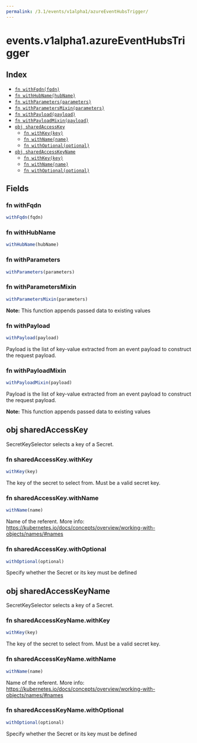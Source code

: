 ```yaml
---
permalink: /3.1/events/v1alpha1/azureEventHubsTrigger/
---
```


# events.v1alpha1.azureEventHubsTrigger



## Index

* [`fn withFqdn(fqdn)`](#fn-withfqdn)
* [`fn withHubName(hubName)`](#fn-withhubname)
* [`fn withParameters(parameters)`](#fn-withparameters)
* [`fn withParametersMixin(parameters)`](#fn-withparametersmixin)
* [`fn withPayload(payload)`](#fn-withpayload)
* [`fn withPayloadMixin(payload)`](#fn-withpayloadmixin)
* [`obj sharedAccessKey`](#obj-sharedaccesskey)
  * [`fn withKey(key)`](#fn-sharedaccesskeywithkey)
  * [`fn withName(name)`](#fn-sharedaccesskeywithname)
  * [`fn withOptional(optional)`](#fn-sharedaccesskeywithoptional)
* [`obj sharedAccessKeyName`](#obj-sharedaccesskeyname)
  * [`fn withKey(key)`](#fn-sharedaccesskeynamewithkey)
  * [`fn withName(name)`](#fn-sharedaccesskeynamewithname)
  * [`fn withOptional(optional)`](#fn-sharedaccesskeynamewithoptional)

## Fields

### fn withFqdn

```ts
withFqdn(fqdn)
```



### fn withHubName

```ts
withHubName(hubName)
```



### fn withParameters

```ts
withParameters(parameters)
```



### fn withParametersMixin

```ts
withParametersMixin(parameters)
```



**Note:** This function appends passed data to existing values

### fn withPayload

```ts
withPayload(payload)
```

Payload is the list of key-value extracted from an event payload to construct the request payload.

### fn withPayloadMixin

```ts
withPayloadMixin(payload)
```

Payload is the list of key-value extracted from an event payload to construct the request payload.

**Note:** This function appends passed data to existing values

## obj sharedAccessKey

SecretKeySelector selects a key of a Secret.

### fn sharedAccessKey.withKey

```ts
withKey(key)
```

The key of the secret to select from.  Must be a valid secret key.

### fn sharedAccessKey.withName

```ts
withName(name)
```

Name of the referent. More info: https://kubernetes.io/docs/concepts/overview/working-with-objects/names/#names

### fn sharedAccessKey.withOptional

```ts
withOptional(optional)
```

Specify whether the Secret or its key must be defined

## obj sharedAccessKeyName

SecretKeySelector selects a key of a Secret.

### fn sharedAccessKeyName.withKey

```ts
withKey(key)
```

The key of the secret to select from.  Must be a valid secret key.

### fn sharedAccessKeyName.withName

```ts
withName(name)
```

Name of the referent. More info: https://kubernetes.io/docs/concepts/overview/working-with-objects/names/#names

### fn sharedAccessKeyName.withOptional

```ts
withOptional(optional)
```

Specify whether the Secret or its key must be defined